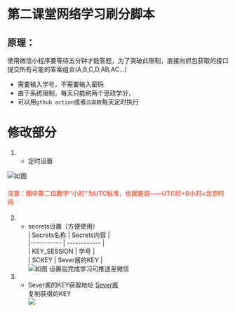 # 第二课堂网络学习刷分脚本
## 原理：
使用微信小程序要等待五分钟才能答题，为了突破此限制，直接向抓包获取的接口提交所有可能的答案组合(A,B,C,D,AB,AC...)  
* 需要输入学号，不需要输入密码
* 由于系统限制，每天只能刷两个思政学分，
* 可以用`gthub action`或者`云函数`每天定时执行
# 修改部分
1. * 定时设置  

![如图](https://cdn.jsdelivr.net/gh/nekowu/SBsecondclassroom/tree/main/images/settime.png)
#### <font color=Tomato>注意：图中第二位数字“小时”为UTC标准，也就是说——UTC时+8小时=北京时间</font>
2. * secrets设置（方便使用）  
| Secrets名称 | Secrets内容   |    
|-----------     | ------------   |  
| KEY_SESSION |  学号         |   
| SCKEY        | Sever酱的KEY  |          
![如图](images/setkey.png)
设置后完成学习可推送至微信  

3. * Sever酱的KEY获取地址
[Sever酱](https://sct.ftqq.com)  
复制获得的KEY  
![](images/getkey.png)
